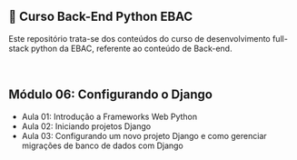 ## 📝 Curso Back-End Python EBAC
Este repositório trata-se dos conteúdos do curso de desenvolvimento full-stack python da EBAC, referente ao conteúdo de Back-end.

<br>

## Módulo 06: Configurando o Django
- Aula 01: Introdução a Frameworks Web Python
- Aula 02: Iniciando projetos Django 
- Aula 03: Configurando um novo projeto Django e como gerenciar migrações de banco de dados com Django